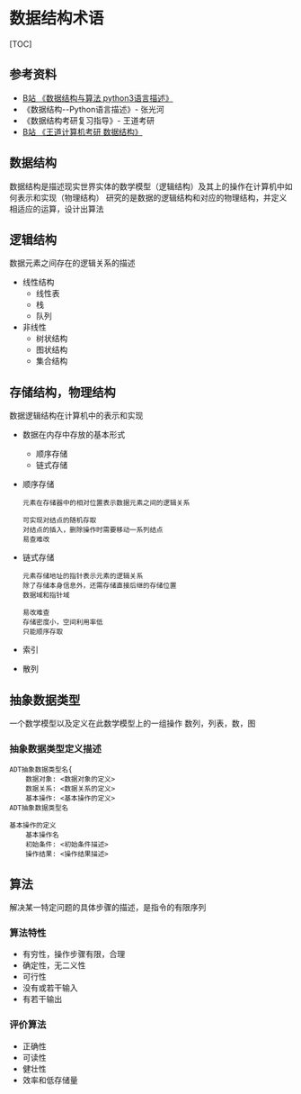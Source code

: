 # 数据结构术语

[TOC]

## 参考资料

- [B站 《数据结构与算法 python3语言描述》](https://www.bilibili.com/video/BV1Aa4y1E75k?p=1)
- 《数据结构--Python语言描述》- 张光河
- 《数据结构考研复习指导》- 王道考研
- [B站 《王道计算机考研 数据结构》](https://www.bilibili.com/video/BV1b7411N798)

## 数据结构

数据结构是描述现实世界实体的数学模型（逻辑结构）及其上的操作在计算机中如何表示和实现（物理结构）
研究的是数据的逻辑结构和对应的物理结构，并定义相适应的运算，设计出算法

## 逻辑结构

数据元素之间存在的逻辑关系的描述

- 线性结构
  - 线性表
  - 栈
  - 队列
- 非线性
  - 树状结构
  - 图状结构
  - 集合结构

## 存储结构，物理结构

数据逻辑结构在计算机中的表示和实现

- 数据在内存中存放的基本形式
  - 顺序存储
  - 链式存储

- 顺序存储

    ```text
    元素在存储器中的相对位置表示数据元素之间的逻辑关系

    可实现对结点的随机存取
    对结点的插入，删除操作时需要移动一系列结点
    易查难改
    ```

- 链式存储

    ```text
    元素存储地址的指针表示元素的逻辑关系
    除了存储本身信息外，还需存储直接后继的存储位置
    数据域和指针域

    易改难查
    存储密度小，空间利用率低
    只能顺序存取
    ```

- 索引
- 散列

## 抽象数据类型

一个数学模型以及定义在此数学模型上的一组操作
数列，列表，数，图

### 抽象数据类型定义描述

```text
ADT抽象数据类型名{
    数据对象: <数据对象的定义>
    数据关系: <数据关系的定义>
    基本操作: <基本操作的定义>
ADT抽象数据类型名

基本操作的定义
    基本操作名
    初始条件: <初始条件描述>
    操作结果: <操作结果描述>
```

## 算法

解决某一特定问题的具体步骤的描述，是指令的有限序列

### 算法特性

- 有穷性，操作步骤有限，合理
- 确定性，无二义性
- 可行性
- 没有或若干输入
- 有若干输出

### 评价算法

- 正确性
- 可读性
- 健壮性
- 效率和低存储量
